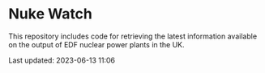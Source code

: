 # Nuke Watch

This repository includes code for retrieving the latest information available on the output of EDF nuclear power plants in the UK.

Last updated: 2023-06-13 11:06